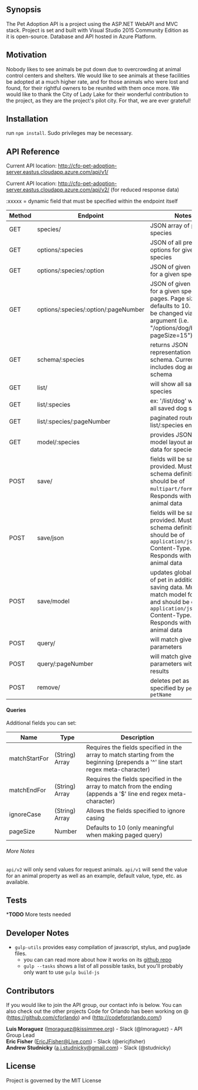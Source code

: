 ## Synopsis

The Pet Adoption API is a project using the ASP.NET WebAPI and MVC stack.  Project is set and built with Visual Studio 2015 Community Edition as it is open-source. Database and API hosted in Azure Platform.

## Motivation

Nobody likes to see animals be put down due to overcrowding at animal control centers and shelters.  We would like to see animals at these facilities be adopted at a much higher rate, and for those animals who were lost and found, for their rightful owners to be reunited with them once more.  We would like to thank the City of Lady Lake for their wonderful contribution to the project, as they are the project's pilot city.  For that, we are ever grateful!

## Installation

run `npm install`. Sudo privileges may be necessary.

## API Reference

Current API location: http://cfo-pet-adoption-server.eastus.cloudapp.azure.com/api/v1/

Current API location: http://cfo-pet-adoption-server.eastus.cloudapp.azure.com/api/v2/ (for reduced response data)

:xxxxx = dynamic field that must be specified within the endpoint itself

Method  | Endpoint                               | Notes
--------| -------------------------------------- | ----------------------------------------------------------------
GET     | species/                               | JSON array of possible species
GET     | options/:species                       | JSON of all preselected options for given species
GET     | options/:species/:option               | JSON of given option for a given species
GET     | options/:species/:option/:pageNumber   | JSON of given option for a given species in pages. Page size defaults to 10. This can be changed via query argument (i.e. "/options/dog/breed/1?pageSize=15")
GET     | schema/:species                        | returns JSON representation of a schema. Currently includes dog and cat schema
GET     | list/                                  | will show all saved species
GET     | list/:species                          | ex: '/list/dog' will show all saved dog species
GET     | list/:species/:pageNumber              | paginated route for list/:species endpoint
GET     | model/:species                         | provides JSON of model layout and meta data for species
POST    | save/                                  | fields will be saved as provided. Must match schema definition and should be of `multipart/form-data`. Responds with saved animal data
POST    | save/json                              | fields will be saved as provided. Must match schema definition and should be of `application/json` Content-Type. Responds with saved animal data
POST    | save/model                             | updates global model of pet in addition to saving data. Must match model format and should be of `application/json` Content-Type. Responds with saved animal data
POST    | query/                                 | will match given parameters 
POST    | query/:pageNumber                      | will match given parameters with paged results
POST    | remove/                                | deletes pet as specified by `petId` or `petName`

#### Queries

Additional fields you can set:

Name           | Type            | Description
---------------| ----------------| ----------------------------------------------------------
matchStartFor  | (String) Array  | Requires the fields specified in the array to match starting from the beginning (prepends a '^' line start regex meta-character)
matchEndFor    | (String) Array  | Requires the fields specified in the array to match from the ending (appends a '$' line end regex meta-character)
ignoreCase     | (String) Array  | Allows the fields specified to ignore casing
pageSize       | Number          | Defaults to 10 (only meaningful when making paged query) 

###### More Notes

`api/v2` will only send values for request animals. `api/v1` will send the value for an animal property as well as an example, default value, type, etc. as available. 

## Tests

***TODO** More tests needed


## Developer Notes
- `gulp-utils` provides easy compilation of javascript, stylus, and pug/jade files.
    + you can can read more about how it works on its [github repo](https://github.com/khalidhoffman/gulp-utils.git)
    + `gulp --tasks` shows a list of all possible tasks, but you'll probably only want to use `gulp build-js`

## Contributors

If you would like to join the API group, our contact info is below.  You can also check out the other projects Code for Orlando has been working on @ (https://github.com/cforlando) and (http://codefororlando.com/) <br />

**Luis Moraguez** (lmoraguez@kissimmee.org) - Slack (@lmoraguez) - API Group Lead <br />
**Eric Fisher** (EricJFisher@Live.com) - Slack (@ericjfisher) <br />
**Andrew Studnicky** (a.j.studnicky@gmail.com) - Slack (@studnicky)

## License

Project is governed by the MIT License
